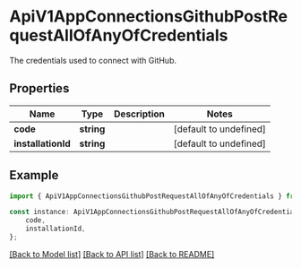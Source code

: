 # ApiV1AppConnectionsGithubPostRequestAllOfAnyOfCredentials

The credentials used to connect with GitHub.

## Properties

Name | Type | Description | Notes
------------ | ------------- | ------------- | -------------
**code** | **string** |  | [default to undefined]
**installationId** | **string** |  | [default to undefined]

## Example

```typescript
import { ApiV1AppConnectionsGithubPostRequestAllOfAnyOfCredentials } from './api';

const instance: ApiV1AppConnectionsGithubPostRequestAllOfAnyOfCredentials = {
    code,
    installationId,
};
```

[[Back to Model list]](../README.md#documentation-for-models) [[Back to API list]](../README.md#documentation-for-api-endpoints) [[Back to README]](../README.md)
